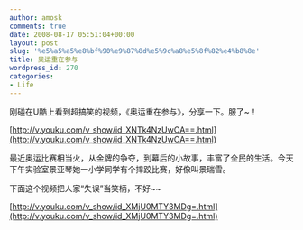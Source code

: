 ```yaml
---
author: amosk
comments: true
date: 2008-08-17 05:51:04+00:00
layout: post
slug: '%e5%a5%a5%e8%bf%90%e9%87%8d%e5%9c%a8%e5%8f%82%e4%b8%8e'
title: 奥运重在参与
wordpress_id: 270
categories:
- Life
---
```


刚碰在U酷上看到超搞笑的视频，《奥运重在参与》，分享一下。服了~！

[http://v.youku.com/v_show/id_XNTk4NzUwOA==.html](http://v.youku.com/v_show/id_XNTk4NzUwOA==.html)

最近奥运比赛相当火，从金牌的争夺，到幕后的小故事，丰富了全民的生活。今天下午实验室景亚琴她一小学同学有个摔跤比赛，好像叫景瑞雪。

下面这个视频把人家“失误”当笑柄，不好~~

[http://v.youku.com/v_show/id_XMjU0MTY3MDg=.html](http://v.youku.com/v_show/id_XMjU0MTY3MDg=.html)
